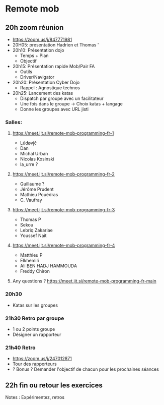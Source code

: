 # Remote mob
## 20h zoom réunion
- https://zoom.us/j/847771981
- 20H05: presentation Hadrien et Thomas '
- 20h10: Présentation dojo
    * Temps + Plan
    * Objectif
- 20h15: Présentation rapide Mob/Pair FA
    * Outils 
    * Driver/Navigator
- 20h20: Présentation Cyber Dojo
    * Rappel : Agnostique technos
- 20h25: Lancement des katas
    * Dispatch par groupe avec un facilitateur
    * Une fois dans le groupe -> Choix katas + langage
    * Donne les groupes avec URL jisti

### Salles:
1. https://meet.jit.si/remote-mob-programming-fr-1
	* Lúdøvįč
	* Dan
	* Michal Urban
	* Nicolas Kosinski
	* la_urre ?

2. https://meet.jit.si/remote-mob-programming-fr-2
	* Guillaume ?
	* Jérôme Prudent
	* Mathieu Pouëdras
	* C. Vaufray

3. https://meet.jit.si/remote-mob-programming-fr-3
	* Thomas P
	* Sekou
	* Lebriq Zakariae
	* Youssef Nait

4. https://meet.jit.si/remote-mob-programming-fr-4
	* Matthieu P
	* Elkhemiri
	* Ali BEN HADJ HAMMOUDA
	* Freddy Chiron

5. Any questions ? https://meet.jit.si/remote-mob-programming-fr-main

 
### 20h30
- Katas sur les groupes 

### 21h30 Retro par groupe
- 1 ou 2 points groupe
- Désigner un rapporteur

### 21h40 Retro 
- https://zoom.us/j/247012871
- Tour des rapporteurs
- ? Bonus ? Demander l'objectif de chacun pour les prochaines séances

## 22h fin ou retour les exercices 

Notes :
Expérimentez, retros
